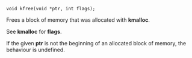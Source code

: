 ```
void kfree(void *ptr, int flags);
```

Frees a block of memory that was allocated with **kmalloc**.

See **kmalloc** for **flags**.

If the given **ptr** is not the beginning of an allocated block of memory, the behaviour is undefined.
